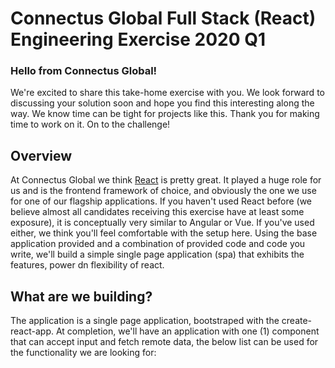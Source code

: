 # Connectus Global Full Stack (React) Engineering Exercise 2020 Q1

### Hello from Connectus Global!

We're excited to share this take-home exercise with you. We look forward to discussing your solution soon and hope you find this interesting along the way. We know time can be tight for projects like this. Thank you for making time to work on it. On to the challenge!

## Overview

At Connectus Global we think [React](https://reactjs.org/) is pretty great. It played a huge role for us and is the frontend framework of choice, and obviously the one we use for one of our flagship applications. If you haven't used React before (we believe almost all candidates receiving this exercise have at least some exposure), it is conceptually very similar to Angular or Vue. If you've used either, we think you'll feel comfortable with the setup here. Using the base application provided and a combination of provided code and code you write, we'll build a simple single page application (spa) that exhibits the features, power dn flexibility of react.

## What are we building?

The application is a single page application, bootstraped with the create-react-app. At completion, we'll have an application with one (1) component that can accept input and fetch remote data, the below list can be used for the functionality we are looking for:
